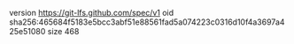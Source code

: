 version https://git-lfs.github.com/spec/v1
oid sha256:465684f5183e5bcc3abf51e88561fad5a074223c0316d10f4a3697a425e51080
size 468
